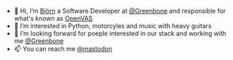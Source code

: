 - 👋 Hi, I’m [Björn](https://github.com/bjoernricks) a Software Developer at [@Greenbone](https://github.com/greenbone/) and responsible for what's known as [OpenVAS](https://openvas.org/)
- 👀 I’m interested in Python, motorcyles and music with heavy guitars
- 💞️ I’m looking forward for poeple interested in our stack and working with me [@Greenbone](https://www.greenbone.net/en/)
- 📫 You can reach me <a rel="me" href="https://norden.social/@bjoernricks">@mastodon</a>
